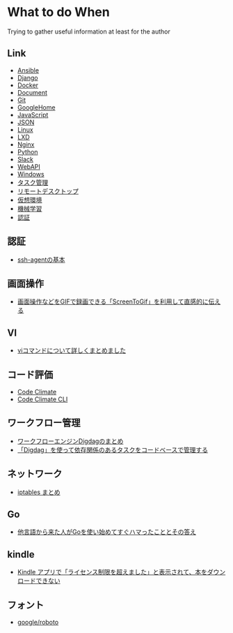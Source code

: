 # What to do When


Trying to gather useful information at least for the author

## Link

* [Ansible](doc/Ansible.md)
* [Django](doc/Django.md)
* [Docker](doc/Docker.md)
* [Document](doc/Document.md)
* ​[Git](doc/Git.md)
* [GoogleHome](doc/GoogleHome.md)
* [JavaScript](doc/JavaScript.md)
* [JSON](doc/JSON.md)
* [Linux](doc/Linux.md)
* [LXD](doc/LXD.md)
* [Nginx](doc/Nginx.md)
* [Python](doc/Python.md)
* [Slack](doc/Slack.md)
* [WebAPI](doc//WebAPI.md)
* [Windows](doc/Windows.md)
* [タスク管理](doc/タスク管理.md)
* [リモートデスクトップ](doc/リモートデスクトップ.md)
* [仮想環境](doc/仮想環境.md)
* [機械学習](doc/機械学習.md)
* [認証](doc/認証.md)


## 認証

* [ssh-agentの基本](https://qiita.com/yudoufu/items/82f752807893c63f06db)

## 画面操作

* [画面操作などをGIFで録画できる「ScreenToGif」を利用して直感的に伝える](https://nelog.jp/screen-to-gif)

## VI

* [viコマンドについて詳しくまとめました](https://eng-entrance.com/linux-command-vi)


## コード評価

* [Code Climate]()
* [Code Climate CLI](https://github.com/codeclimate/codeclimate/blob/master/README.md)

## ワークフロー管理

* [ワークフローエンジンDigdagのまとめ](https://qiita.com/hiroysato/items/d0fe5e2d88c267413a82)
* [「Digdag」を使って依存関係のあるタスクをコードベースで管理する](http://tadaken3.hatenablog.jp/entry/try-digdag)

## ネットワーク

* [iptables まとめ](https://qiita.com/Tocyuki/items/6d90a1ec4dd8e991a1ce)

## Go

* [他言語から来た人がGoを使い始めてすぐハマったこととその答え](https://qiita.com/mumoshu/items/0d2f2a13c6e9fc8da2a4)




## kindle

* [Kindle アプリで「ライセンス制限を超えました」と表示されて、本をダウンロードできない](https://bbb9780.wordpress.com/2017/01/13/amazon-kindle5/)


## フォント

* [google/roboto](https://github.com/google/roboto)